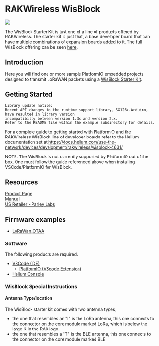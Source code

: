 # RAKWireless WisBlock
![](../assets/RAK-wisblock-starter-board.png)

The WisBlock Starter Kit is just one of a line of products offered by RAKWireless. The starter kit is just that, a base developer board that can 
have multiple combinations of expansion boards added to it. The full WisBlock offering can be seen [here](https://store.rakwireless.com/pages/wisblock).

## Introduction

Here you will find one or more sample PlatformIO embedded projects designed to transmit LoRaWAN packets using a [WisBlock Starter Kit](https://store.rakwireless.com/products/wisblock-starter-kit).

## Getting Started
```
Library update notice:
Recent API changes to the runtime support library, SX126x-Arduino, have resulted in library version
incompatibilty between version 1.3x and version 2.x. 
Refer to the README file within the example subdirectory for details.
```
For a complete guide to getting started with PlatformIO and the RAKWireless WisBlock line of developer boards refer to the Helium documentation set at https://docs.helium.com/use-the-network/devices/development/rakwireless/wisblock-4631/

NOTE: The WisBlock is not currently supported by PlatformIO out of the box. One must follow the guide referenced above when installing VSCode/PlatformIO for WisBlock.


## Resources
[Product Page](https://store.rakwireless.com/products/wisblock-starter-kit)  
[Manual](https://docs.rakwireless.com/Product-Categories/WisBlock/)  
[US Retailer - Parley Labs](https://shop.parleylabs.com)

## Firmware examples 
* [LoRaWan_OTAA](examples/LoRaWan_OTAA/)


### Software
The following products are required.

* [VSCode \(IDE)](https://code.visualstudio.com/)
    * [PlatformIO \(VScode Extension)](https://platformio.org/)
* [Helium Console](https://www.helium.com/console) 

### WisBlock Special Instructions
#### Antenna Type/location
The WisBlock starter kit comes with two antenna types, 
* the one that resembles an "I" is the LoRa antenna, this one connects to the connector on the core module marked LoRa, which is below the large K in the RAK logo.
* the one that resembles a "T" is the BLE antenna, this one connects to the connector on the core module marked BLE


